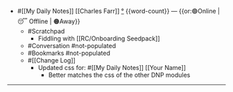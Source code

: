 - #[[My Daily Notes]] [[Charles Farr]] [°]([[csf]]) {{word-count}} — {{or:🟢Online | 😴 Offline | 🟠Away}}
    - #Scratchpad
        - Fiddling with [[RC/Onboarding Seedpack]]
    - #Conversation #not-populated
    - #Bookmarks #not-populated
    - #[[Change Log]]
        - Updated css for: #[[My Daily Notes]] [[Your Name]]
            - Better matches the css of the other DNP modules
- ---
